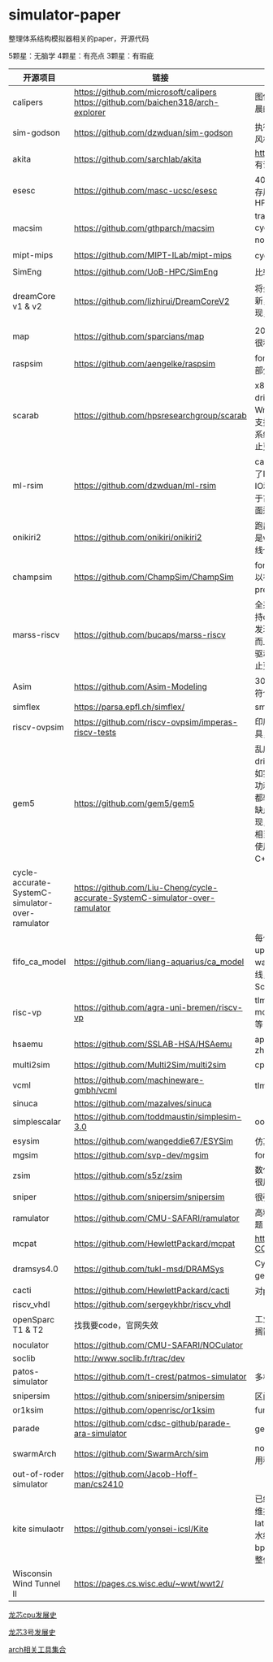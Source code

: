 # simulator-paper

整理体系结构模拟器相关的paper，开源代码

5颗星：无脑学
4颗星：有亮点
3颗星：有瑕疵



| 开源项目                                        | 链接                                                         | 概述                                                         | 评级                           |
| ----------------------------------------------- | ------------------------------------------------------------ | ------------------------------------------------------------ | ------------------------------ |
| calipers                                        | https://github.com/microsoft/calipers  https://github.com/baichen318/arch-explorer | 图依赖的性能建模，同时还需要参考白晨的macro paper，比较重要！ | :star::star::star::star::star: |
| sim-godson                                      | https://github.com/dzwduan/sim-godson                        | 执行驱动，cache部分精确建模，代码风格极好，几乎没有发现bug   | :star::star::star::star::star: |
| akita                                           | https://github.com/sarchlab/akita                            | https://space.bilibili.com/91181150      有课程，有文档，能提问 | :star::star::star::star::star: |
| esesc                                           | https://github.com/masc-ucsc/esesc                           | 40MIPS with sampling ；可配置的内存层次，支持PPA，发表在HPCA2013 | :star::star::star::star::star: |
| macsim                                          | https://github.com/gthparch/macsim                           | trace driven or execution-drive cycle level simulator,支持多核、noc，PPA； | :star::star::star::star:       |
| mipt-mips                                       | https://github.com/MIPT-ILab/mipt-mips                       | cycle accurate, fork asim 能run                              | :star::star::star::star:       |
| SimEng                                          | https://github.com/UoB-HPC/SimEng                            | 比较简洁，有文档，最近有更新                                 | :star::star::star::star:       |
| dreamCore v1 & v2                               | https://github.com/lizhirui/DreamCoreV2                      | 将全局的dff放到一个列表里边统一更新，速度不是很快，更注重微架构的实现，正在尝试cv一个demo :building_construction: | :star::star::star::star:       |
| map                                             | https://github.com/sparcians/map                             | 20年老法师框架，应有尽有，维护也很积极，可以与systemc gem5等联动 | :star::star::star::star:       |
| raspsim                                         | https://github.com/aengelke/raspsim                          | fork from PTLsim，但是可以借鉴一部分超标量的设计写法         | :star::star::star::star:       |
| scarab                                          | https://github.com/hpsresearchgroup/scarab                   | x86 isa, 支持 600 KIPS trace-driven, 100 KIPS exec-driven，支持Wrong path simulation dvfs，但是只支持32bit, 不支持多线程，不支持操作系统，不支持mesh等；已于2022停止更新 | :star::star::star::star:       |
| ml-rsim                                         | https://github.com/dzwduan/ml-rsim                           | cache bus dram 建模可以参考，考虑了IO和系统交互产生的影响，搭建了IO和操作系统的基础设置；但是代码过于古老，需要重新移植才能在linux上面运行 | :star::star::star:             |
| onikiri2                                        | https://github.com/onikiri/onikiri2                          | 跑出来了，但是xml怎么看结果，lib还是win32的库，可视化也打不开, 流水线也是基于队列建模 | :star::star::star:             |
| champsim                                        | https://github.com/ChampSim/ChampSim                         | for education，简简单单入个门，可以在它的基础上进行branch predictor, prefetcher 设计 | :star::star::star::star        |
| marss-riscv                                     | https://github.com/bucaps/marss-riscv                        | 全系统，cycle accurate, 支持ooo, 支持dramsim3和ramulator；实测下来发现需要在他的vm里边跑coremark，而且连coremark都跑不动，但是他的驱动很齐全，值得学习；已于2022停止更新 | :star::star::star:             |
| Asim                                            | https://github.com/Asim-Modeling                             | 30年老法师框架，藏东西了,和论文不符合，降级                  | :star::star::star:             |
| simflex                                         | https://parsa.epfl.ch/simflex/                               | smarts                                                       |                                |
| riscv-ovpsim                                    | https://github.com/riscv-ovpsim/imperas-riscv-tests          | 印度理工和sifive建模用，riscv主流工具，只开源了bin           | :star::star::star:             |
| gem5                                            | https://github.com/gem5/gem5                                 | 乱序核是tick driven, cache是event driven，很多优秀的写法可以借鉴，比如实现了门级的stdcell，实现了动态功耗统计，还有一些抽象功能的写法，都较为优秀。微架构是alpha21264，缺点是写法要基于原有的框架进行实现，但是原有框架兼容性较高，损失了相当的性能，且修改微架构成本过高。使用python作为用户接口调用底层的C++实现，目前可能并不需要 | :star::star::star:             |
| cycle-accurate-SystemC-simulator-over-ramulator | https://github.com/Liu-Cheng/cycle-accurate-SystemC-simulator-over-ramulator |                                                              | :star::star::star:             |
| fifo_ca_model                                   | https://github.com/liang-aquarius/ca_model                   | 每个周期对所有module run and update，类似SCore的思路，有dump wave的功能，实现是每个clk进行连线，大量的赋值语句，会很慢，跟Score一个样，说明不能瞎琢磨 | :star::star:                   |
| risc-vp                                         | https://github.com/agra-uni-bremen/riscv-vp                  | tlm2.0 + instruction-based timing model，不考虑乱序、流水线、cache等 | :star:                         |
| hsaemu                                          | https://github.com/SSLAB-HSA/HSAemu                          | apu system. too old，异构计算，zhi'chi                       | :star:                         |
| multi2sim                                       | https://github.com/Multi2Sim/multi2sim                       | cpu and gpu simulator                                        | :star:                         |
| vcml                                            | https://github.com/machineware-gmbh/vcml                     | tlm组件库                                                    |                                |
| sinuca                                          | https://github.com/mazalves/sinuca                           |                                                              |                                |
| simplescalar                                    | https://github.com/toddmaustin/simplesim-3.0                 | ooo  processor simulator                                     |                                |
| esysim                                          | https://github.com/wangeddie67/ESYSim                        | 仿真模型                                                     |                                |
| mgsim                                           | https://github.com/svp-dev/mgsim                             | for teaching                                                 |                                |
| zsim                                            | https://github.com/s5z/zsim                                  | 数亿条指令/秒，not ca，cache建模很厉害                       |                                |
| sniper                                          | https://github.com/snipersim/snipersim                       | 很强，但是代码比较难读                                       |                                |
| ramulator                                       | https://github.com/CMU-SAFARI/ramulator                      | 高精度dram simulator，二代好像有问题                         |                                |
| mcpat                                           | https://github.com/HewlettPackard/mcpat                      | https://github.com/H2020-COSSIM/cMcPAT                       |                                |
| dramsys4.0                                      | https://github.com/tukl-msd/DRAMSys                          | Cycle-accurate **DDR3/4**， 支持gem5, 基于systemc TLM2       |                                |
| cacti                                           | https://github.com/HewlettPackard/cacti                      | 对ppa建模很有用                                              |                                |
| riscv_vhdl                                      | https://github.com/sergeykhbr/riscv_vhdl                     |                                                              |                                |
| openSparc T1 & T2                               | 找我要code，官网失效                                         | 工业界源码,not cycle accurate 暂时搁置                       | :star::star::star:             |
| noculator                                       | https://github.com/CMU-SAFARI/NOCulator                      |                                                              |                                |
| soclib                                          | http://www.soclib.fr/trac/dev                                |                                                              |                                |
| patos-simulator                                 | https://github.com/t-crest/patmos-simulator                  | 多核，基于ramulator进行Mem模拟                               |                                |
| snipersim                                       | https://github.com/snipersim/snipersim                       | 区间模型，数学模型，比较难上手                               |                                |
| or1ksim                                         | https://github.com/openrisc/or1ksim                          | function model                                               |                                |
| parade                                          | https://github.com/cdsc-github/parade-ara-simulator          | gem5套壳ca                                                   |                                |
| swarmArch                                       | https://github.com/SwarmArch/sim                             | not ca，比较新，MIT，更注重分析应用程序                      |                                |
| out-of-roder simulator                          | https://github.com/Jacob-Hoff-man/cs2410                     |                                                              |                                |
| kite simulaotr                                  | https://github.com/yonsei-icsl/Kite                          | 已经看完，没有太大的参考价值，主要维护了ticks变量用于控制时钟，latency标识exu的执行模块具体的流水级别，但是仅限于ticks++，同时bpu设计缺失，cache write throuth，整体为5级流水架构 |                                |
| Wisconsin Wind Tunnel II                        | https://pages.cs.wisc.edu/~wwt/wwt2/                         |                                                              |                                |



[龙芯cpu发展史](龙芯cpu发展史.md)

[龙芯3号发展史](龙芯3号发展史.md)

[arch相关工具集合](https://pages.cs.wisc.edu/~arch/www/tools.html)
